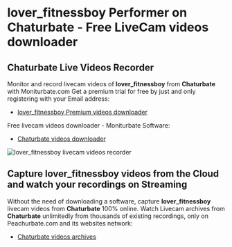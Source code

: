 # lover_fitnessboy Performer on Chaturbate - Free LiveCam videos downloader

## Chaturbate Live Videos Recorder

Monitor and record livecam videos of **lover_fitnessboy** from **Chaturbate** with Moniturbate.com
Get a premium trial for free by just and only registering with your Email address:
* [lover_fitnessboy Premium videos downloader](https://moniturbate.com/request-demo-licence-key.html)

Free livecam videos downloader - Moniturbate Software:
* [Chaturbate videos downloader](https://moniturbate.com/moniturbate-download-software.html)

![lover_fitnessboy livecam videos recorder](https://peachurnet.com/templates/moniturbate-software.png)


## Capture lover_fitnessboy videos from the Cloud and watch your recordings on Streaming

Without the need of downloading a software, capture **lover_fitnessboy** livecam videos from **Chaturbate** 100% online.
Watch Livecam archives from **Chaturbate** unlimitedly from thousands of existing recordings, only on Peachurbate.com and its websites network:
* [Chaturbate videos archives](https://peachurnet.com/)